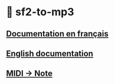 # 🎼 sf2-to-mp3

## [Documentation en français](README-FR.md)

## [English documentation](README-EN.md)

## [MIDI -> Note](midi-to-letter-notation.md)